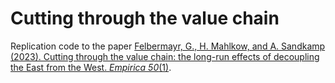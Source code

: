 # Cutting through the value chain

Replication code to the paper [Felbermayr, G., H. Mahlkow, and A. Sandkamp (2023). Cutting through the value chain: the long-run effects of decoupling the East from the West. *Empirica 50*(1)](https://doi.org/10.1007/s10663-022-09561-w).
